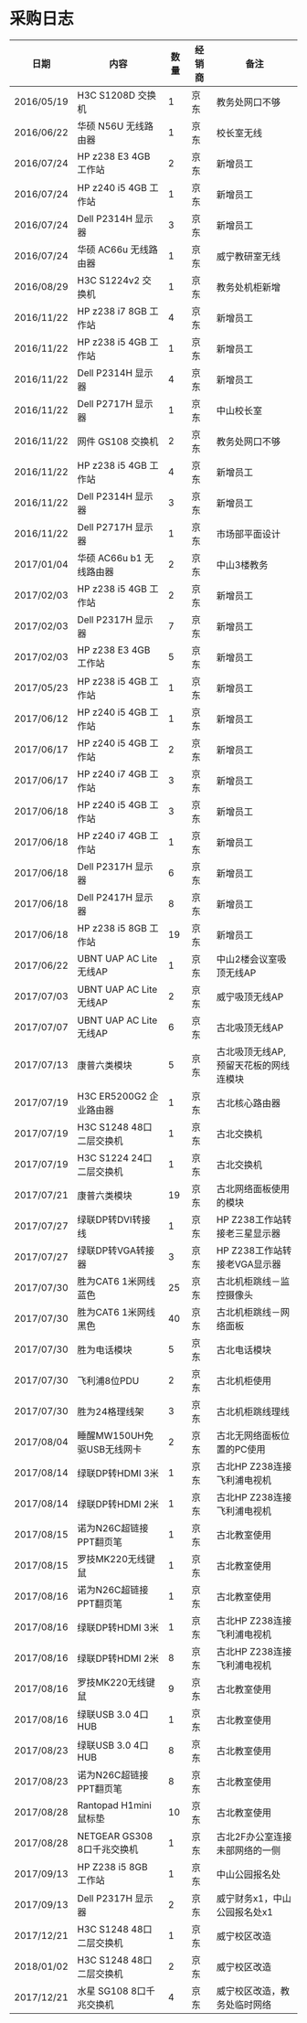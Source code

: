 # 采购日志

| 日期 | 内容  | 数量 | 经销商 | 备注 |
| ---- | ----- | ---- | ---- | ---- |  
| 2016/05/19 | H3C S1208D 交换机 | 1 | 京东 | 教务处网口不够 |
| 2016/06/22 | 华硕 N56U 无线路由器 | 1 | 京东 | 校长室无线 |
| 2016/07/24 | HP z238 E3 4GB 工作站 | 2 | 京东 | 新增员工 |
| 2016/07/24 | HP z240 i5 4GB 工作站 | 1 | 京东 | 新增员工 |
| 2016/07/24 | Dell P2314H 显示器 | 3 | 京东 | 新增员工 |
| 2016/07/24 | 华硕 AC66u 无线路由器 | 1 | 京东 | 威宁教研室无线|  | 2016/08/24 | HP z240 i5 4GB 工作站 | 2 | 京东 | 新增员工 |
| 2016/08/29 | H3C S1224v2 交换机 | 1 | 京东 | 教务处机柜新增 |
| 2016/11/22 | HP z238 i7 8GB 工作站 | 4 | 京东 | 新增员工 |
| 2016/11/22 | HP z238 i5 4GB 工作站 | 1 | 京东 | 新增员工 |
| 2016/11/22 | Dell P2314H 显示器 | 4 | 京东 | 新增员工 |
| 2016/11/22 | Dell P2717H 显示器 | 1 | 京东 | 中山校长室 |
| 2016/11/22 | 网件 GS108 交换机 | 2 | 京东 | 教务处网口不够 |
| 2016/11/22 | HP z238 i5 4GB 工作站 | 4 | 京东 | 新增员工 |
| 2016/11/22 | Dell P2314H 显示器 | 3 | 京东 | 新增员工 |
| 2016/11/22 | Dell P2717H 显示器 | 1 | 京东 | 市场部平面设计 |
| 2017/01/04 | 华硕 AC66u b1 无线路由器 | 2 | 京东 | 中山3楼教务|
| 2017/02/03 | HP z238 i5 4GB 工作站 | 2 | 京东 | 新增员工 |
| 2017/02/03 | Dell P2317H 显示器 | 7 | 京东 | 新增员工 |
| 2017/02/03 | HP z238 E3 4GB 工作站 | 5 | 京东 | 新增员工 |
| 2017/05/23 | HP z238 i5 4GB 工作站 | 1 | 京东 | 新增员工 |
| 2017/06/12 | HP z240 i5 4GB 工作站 | 1 | 京东 | 新增员工 |
| 2017/06/17 | HP z240 i5 4GB 工作站 | 2 | 京东 | 新增员工 |
| 2017/06/17 | HP z240 i7 4GB 工作站 | 3 | 京东 | 新增员工 |
| 2017/06/18 | HP z240 i5 4GB 工作站 | 3 | 京东 | 新增员工 |
| 2017/06/18 | HP z240 i7 4GB 工作站 | 1 | 京东 | 新增员工 |
| 2017/06/18 | Dell P2317H 显示器 | 6 | 京东 | 新增员工 |
| 2017/06/18 | Dell P2417H 显示器 | 8 | 京东 | 新增员工 |
| 2017/06/18 | HP z238 i5 8GB 工作站 | 19 | 京东 | 新增员工 |
| 2017/06/22 | UBNT UAP AC Lite 无线AP | 1 | 京东 | 中山2楼会议室吸顶无线AP |
| 2017/07/03 | UBNT UAP AC Lite 无线AP | 2 | 京东 | 威宁吸顶无线AP |
| 2017/07/07 | UBNT UAP AC Lite 无线AP | 6 | 京东 | 古北吸顶无线AP |
| 2017/07/13 | 康普六类模块 | 5 | 京东 | 古北吸顶无线AP,预留天花板的网线连模块 |
| 2017/07/19 | H3C ER5200G2 企业路由器  | 1 | 京东 | 古北核心路由器 |
| 2017/07/19 | H3C S1248 48口 二层交换机  | 1 | 京东 | 古北交换机 |
| 2017/07/19 | H3C S1224 24口 二层交换机  | 1 | 京东 | 古北交换机 |
| 2017/07/21 | 康普六类模块 | 19 | 京东 | 古北网络面板使用的模块 |
| 2017/07/27 | 绿联DP转DVI转接线  | 1 | 京东 | HP Z238工作站转接老三星显示器 |
| 2017/07/27 | 绿联DP转VGA转接器  | 3 | 京东 | HP Z238工作站转接老VGA显示器 |
| 2017/07/30 | 胜为CAT6 1米网线 蓝色  | 25 | 京东 | 古北机柜跳线－监控摄像头 |
| 2017/07/30 | 胜为CAT6 1米网线 黑色  | 40 | 京东 | 古北机柜跳线－网络面板 |
| 2017/07/30 | 胜为电话模块  | 5 | 京东 | 古北电话模块 |
| 2017/07/30 | 飞利浦8位PDU  | 2 | 京东 | 古北机柜使用 |
| 2017/07/30 | 胜为24格理线架  | 3 | 京东 | 古北机柜跳线理线 |
| 2017/08/04 | 睡醒MW150UH免驱USB无线网卡  | 2 | 京东 | 古北无网络面板位置的PC使用 |
| 2017/08/14 | 绿联DP转HDMI 3米  | 1 | 京东 | 古北HP Z238连接飞利浦电视机 |
| 2017/08/14 | 绿联DP转HDMI 2米  | 1 | 京东 | 古北HP Z238连接飞利浦电视机 |
| 2017/08/15 | 诺为N26C超链接PPT翻页笔 | 1 | 京东 | 古北教室使用 |
| 2017/08/15 | 罗技MK220无线键鼠 | 1 | 京东 | 古北教室使用 |
| 2017/08/16 | 诺为N26C超链接PPT翻页笔 | 1 | 京东 | 古北教室使用 |
| 2017/08/16 | 绿联DP转HDMI 3米  | 1 | 京东 | 古北HP Z238连接飞利浦电视机 |
| 2017/08/16 | 绿联DP转HDMI 2米  | 8 | 京东 | 古北HP Z238连接飞利浦电视机 |
| 2017/08/16 | 罗技MK220无线键鼠 | 9 | 京东 | 古北教室使用 |
| 2017/08/16 | 绿联USB 3.0 4口HUB | 1 | 京东 | 古北教室使用 |
| 2017/08/23 | 绿联USB 3.0 4口HUB | 8 | 京东 | 古北教室使用 |
| 2017/08/23 | 诺为N26C超链接PPT翻页笔 | 8 | 京东 | 古北教室使用 |
| 2017/08/28 | Rantopad H1mini鼠标垫 | 10 | 京东 | 古北教室使用 |
| 2017/08/28 | NETGEAR GS308 8口千兆交换机 | 1 | 京东 | 古北2F办公室连接未部网络的一侧 |
| 2017/09/13 | HP Z238 i5 8GB 工作站 | 1 | 京东 | 中山公园报名处 |
| 2017/09/13 | Dell P2317H 显示器| 2 | 京东 | 威宁财务x1，中山公园报名处x1 |
| 2017/12/21 | H3C S1248 48口 二层交换机| 1 | 京东 | 威宁校区改造 |
| 2018/01/02 | H3C S1248 48口 二层交换机| 2 | 京东 | 威宁校区改造 |
| 2017/12/21 | 水星 SG108 8口千兆交换机| 4 | 京东 | 威宁校区改造，教务处临时网络 |
